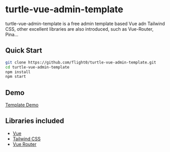 # turtle-vue-admin-template

turtle-vue-admin-template is a free admin template based Vue adn Tailwind CSS, other excellent libraries are also introduced, such as Vue-Router, Pina...

## Quick Start

```sh
git clone https://github.com/flight0/turtle-vue-admin-template.git
cd turtle-vue-admin-template
npm install
npm start
```

## Demo

[Template Demo](https://turtle-vue.guixing.fun)
  
## Libraries included

* [Vue](https://vuejs.org/)
* [Tailwind CSS](https://tailwindcss.com/)
* [Vue Router](https://router.vuejs.org/)
